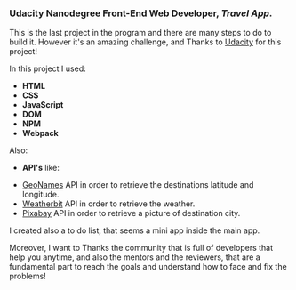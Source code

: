### Udacity Nanodegree Front-End Web Developer, ***Travel App***.

This is the last project in the program and there are many steps to do to build it. However it's an amazing challenge, and Thanks to [Udacity](https://www.udacity.com/) for this project!

In this project I used:
- **HTML**
- **CSS**
- **JavaScript**
- **DOM**
- **NPM**
- **Webpack**

Also:
- **API's** like:
* [GeoNames](https://www.geonames.org/) API in order to retrieve the destinations latitude and longitude. 
* [Weatherbit](https://www.weatherbit.io/) API in order to retrieve the weather.
* [Pixabay](https://pixabay.com/) API in order to retrieve a picture of destination city.

I created also a to do list, that seems a mini app inside the main app.

Moreover, I want to Thanks the community that is full of developers that help you anytime, and also the mentors and the reviewers, that are a fundamental part to reach the goals and understand how to face and fix the problems!


